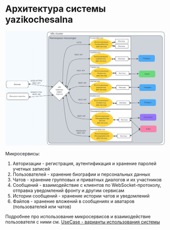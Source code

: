 # Архитектура системы yazikochesalna

![arch.jpg](https://github.com/Nathalie-mac/yazikochesalna/blob/main/docs/pics%2FArch_result.png)

Микросервисы:

1. Авторизации - регистрация, аутентификация и хранение паролей учетных записей
2. Пользователей - хранение биографии и персональных данных 
3. Чатов - хранение групповых и приватных диалогов и их участников
4. Сообщений - взаимодействие с клиентов по WebSocket-протоколу, отправка уведомлений фронту и другим сервисам
5. Истории сообщений - хранение истории чатов и уведомлений 
6. Файлов - хранение вложений в сообщениях и аватаров (пользователей или чатов)

Подробнее про использование микросервисов и взаимодействие пользователя с ними см. [UseCase - варианты использования системы](https://github.com/Nathalie-mac/yazikochesalna/blob/main/docs/schemas/arch.md)